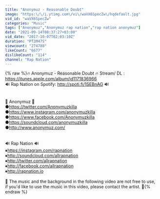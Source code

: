 ```yaml
---
title: "Anonymuz - Reasonable Doubt"
image: "https:\/\/i.ytimg.com\/vi\/waVX6SpecZw\/hqdefault.jpg"
vid_id: "waVX6SpecZw"
categories: "Music"
tags: ["Anonymuz","Anonymuz rap nation","rap nation anonymuz"]
date: "2021-09-14T08:37:27+03:00"
vid_date: "2017-10-07T02:03:10Z"
duration: "PT2M47S"
viewcount: "274788"
likeCount: "6677"
dislikeCount: "114"
channel: "Rap Nation"
---
```

{% raw %}🔥  Anonymuz - Reasonable Doubt 🔥  Stream/ DL : <a rel="nofollow" target="blank" href="https://itunes.apple.com/album/id1171836966">https://itunes.apple.com/album/id1171836966</a><br />🔊 Rap Nation on Spotify: <a rel="nofollow" target="blank" href="http://spoti.fi/1SEBnAG">http://spoti.fi/1SEBnAG</a> 🔊<br /><br /><br />🎵  Anonymuz 🎵<br />●<a rel="nofollow" target="blank" href="https://twitter.com/Anonymuzkilla">https://twitter.com/Anonymuzkilla</a><br />●<a rel="nofollow" target="blank" href="https://www.instagram.com/anonymuzkilla">https://www.instagram.com/anonymuzkilla</a><br />●<a rel="nofollow" target="blank" href="https://www.facebook.com/Anonymuzkilla">https://www.facebook.com/Anonymuzkilla</a><br />●<a rel="nofollow" target="blank" href="https://soundcloud.com/anonymuzkilla">https://soundcloud.com/anonymuzkilla</a><br />●<a rel="nofollow" target="blank" href="http://www.anonymuz.com/">http://www.anonymuz.com/</a><br /><br /><br />🔊 Rap Nation 🔊<br />♦<a rel="nofollow" target="blank" href="https://instagram.com/rapnation">https://instagram.com/rapnation</a><br />♦<a rel="nofollow" target="blank" href="http://soundcloud.com/allrapnation">http://soundcloud.com/allrapnation</a><br />♦<a rel="nofollow" target="blank" href="http://twitter.com/allrapnation">http://twitter.com/allrapnation</a><br />♦<a rel="nofollow" target="blank" href="http://facebook.com/allrapnation">http://facebook.com/allrapnation</a><br />♦<a rel="nofollow" target="blank" href="http://rapnation.io">http://rapnation.io</a><br /><br />🚫 The music and the background in the following video are not free to use, if you'd like to use the music in this video, please contact the artist. 🚫{% endraw %}
